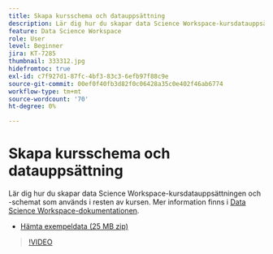 ```yaml
---
title: Skapa kursschema och datauppsättning
description: Lär dig hur du skapar data Science Workspace-kursdatauppsättningen och -schemat som används i resten av kursen.
feature: Data Science Workspace
role: User
level: Beginner
jira: KT-7285
thumbnail: 333312.jpg
hidefromtoc: true
exl-id: c7f927d1-87fc-4bf3-83c3-6efb97f88c9e
source-git-commit: 00ef0f40fb3d82f0c06428a35c0e402f46ab6774
workflow-type: tm+mt
source-wordcount: '70'
ht-degree: 0%

---
```


# Skapa kursschema och datauppsättning

Lär dig hur du skapar data Science Workspace-kursdatauppsättningen och -schemat som används i resten av kursen. Mer information finns i [Data Science Workspace-dokumentationen](https://experienceleague.adobe.com/docs/experience-platform/data-science-workspace/home.html).

* [Hämta exempeldata (25 MB zip)](../assets/DSW-course-sample-assets.zip)

>[!VIDEO](https://video.tv.adobe.com/v/333312?learn=on)
